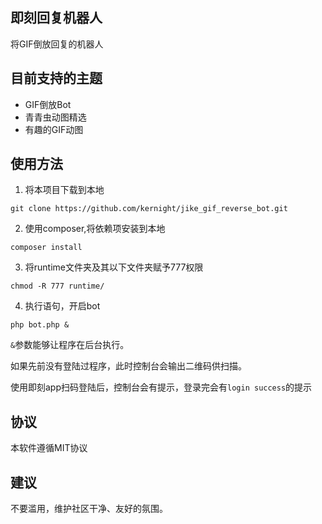 ## 即刻回复机器人
将GIF倒放回复的机器人

## 目前支持的主题
* GIF倒放Bot
* 青青虫动图精选
* 有趣的GIF动图

## 使用方法
1. 将本项目下载到本地
 ```
git clone https://github.com/kernight/jike_gif_reverse_bot.git
```
2. 使用composer,将依赖项安装到本地
```
composer install
```
3. 将runtime文件夹及其以下文件夹赋予777权限
```
chmod -R 777 runtime/ 
```
4. 执行语句，开启bot
```
php bot.php &
```
`&`参数能够让程序在后台执行。

如果先前没有登陆过程序，此时控制台会输出二维码供扫描。

使用即刻app扫码登陆后，控制台会有提示，登录完会有`login success`的提示

## 协议
本软件遵循MIT协议

## 建议
不要滥用，维护社区干净、友好的氛围。


